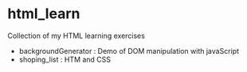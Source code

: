 # html_learn
Collection of my HTML learning exercises

- backgroundGenerator : Demo of DOM manipulation with javaScript
- shoping_list : HTM and CSS 
